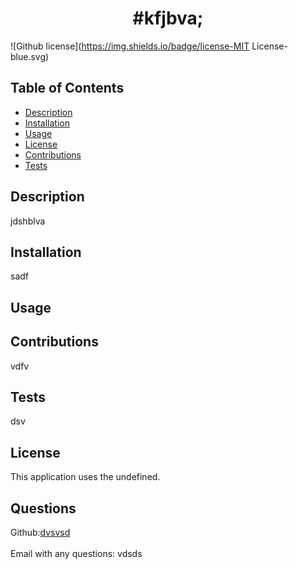 
  
  <h1 align="center">#kfjbva;</h1>

  ![Github license](https://img.shields.io/badge/license-MIT License-blue.svg)<br />

  ## Table of Contents
  - [Description](#description)
  - [Installation](#installation)
  - [Usage](#usage)
  - [License](#license)
  - [Contributions](#contributions)
  - [Tests](#tests)

## Description
  jdshblva

  ## Installation
  sadf

  ## Usage
   
  
  ## Contributions
  vdfv

  ## Tests
  dsv
  
  ## License
  This application uses the undefined.<br />

  ## Questions
  Github:[dvsvsd](https://github.com/dvsvsd)<br />
  <br />
  Email with any questions: vdsds
